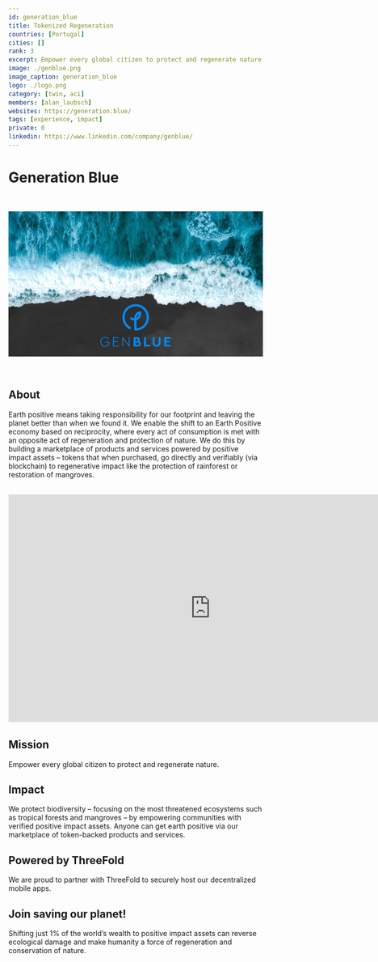 ```yaml
---
id: generation_blue
title: Tokenized Regeneration
countries: [Portugal]
cities: []
rank: 3
excerpt: Empower every global citizen to protect and regenerate nature.
image: ./genblue.png
image_caption: generation_blue
logo: ./logo.png
category: [twin, aci]
members: [alan_laubsch]
websites: https://generation.blue/
tags: [experience, impact]
private: 0
linkedin: https://www.linkedin.com/company/genblue/
---
```


# Generation Blue

<br/>

![generation_blue](./generationblue2.png)

<br/>

## About

Earth positive means taking responsibility for our footprint and leaving the planet better than when we found it. We enable the shift to an Earth Positive economy based on reciprocity, where every act of consumption is met with an opposite act of regeneration and protection of nature. We do this by building a marketplace of products and services powered by positive impact assets – tokens that when purchased, go directly and verifiably (via blockchain) to regenerative impact like the protection of rainforest or restoration of mangroves.

<BR>

<iframe src="https://player.vimeo.com/video/430716502" width="800" height="450" frameborder="0" allow="autoplay; fullscreen" allowfullscreen></iframe>

<BR>

## Mission

Empower every global citizen to protect and regenerate nature.

## Impact

We protect biodiversity – focusing on the most threatened ecosystems such as tropical forests and mangroves – by empowering communities with verified positive impact assets. Anyone can get earth positive via our marketplace of token-backed products and services.

## Powered by ThreeFold

We are proud to partner with ThreeFold to securely host our decentralized mobile apps.

## Join saving our planet!

Shifting just 1% of the world’s wealth to positive impact assets can reverse ecological damage and make humanity a force of regeneration and conservation of nature.

<!-- ## Support this project

Generation Blue is included in ThreeFold’s [Token Distribution Event (TDE)](https://wiki.threefold.io/#/tdeoverview)</a> for the impact it brings to our planet, humanity and the ThreeFold Grid.
The ThreeFold Token (TFT) represents a unit of capacity on the new Internet and is created only when new capacity is added to the ThreeFold Grid.
Each project on the TDE benefits from TFT fund allocations. You can buy TFT's and support Generation Blue, and the growth of a new Conscious Internet.

### Roadmap

- Q1 2021
    - Integrate on ThreeFold Grid, ThreeFold Connect -->
    
